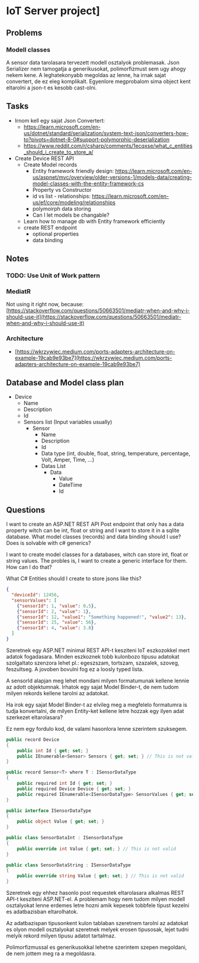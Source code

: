 # IoT Server project]

## Problems

### Modell classes

A sensor data tarolasara tervezett modell osztalyok problemasak. Json Serializer nem tamogatja a generikusokat, polimorfizmust sem ugy ahogy nekem kene. A leghatekonyabb megoldas az lenne, ha irnak sajat convertert, de ez eleg komplikalt. Egyenlore megprobalom sima object kent eltarolni a json-t es kesobb cast-olni.

## Tasks
- Irnom kell egy sajat Json Convertert:
  - https://learn.microsoft.com/en-us/dotnet/standard/serialization/system-text-json/converters-how-to?pivots=dotnet-8-0#support-polymorphic-deserialization
  - https://www.reddit.com/r/csharp/comments/1ecqxse/what_c_entities_should_i_create_to_store_a/
- Create Device REST API
  - Create Model records
    - Entity framework friendly design: https://learn.microsoft.com/en-us/aspnet/mvc/overview/older-versions-1/models-data/creating-model-classes-with-the-entity-framework-cs
    - Property vs Constructor
    - id vs list - relationships: https://learn.microsoft.com/en-us/ef/core/modeling/relationships
    - polymoirph data storing
    - Can I let models be changable?
  - Learn how to manage db with Entity framework efficiently
  - create REST endpoint
    - optional properties
    - data binding

## Notes

### TODO: Use Unit of Work pattern

### MediatR

Not using it right now, because: [https://stackoverflow.com/questions/50663501/mediatr-when-and-why-i-should-use-it](https://stackoverflow.com/questions/50663501/mediatr-when-and-why-i-should-use-it)

### Architecture

- [https://wkrzywiec.medium.com/ports-adapters-architecture-on-example-19cab9e93be7](https://wkrzywiec.medium.com/ports-adapters-architecture-on-example-19cab9e93be7)

## Database and Model class plan

- Device
  - Name
  - Description
  - Id
  - Sensors list (Input variables usually)
    - Sensor
      - Name
      - Description
      - Id
      - Data type (int, double, float, string, temperature, percentage, Volt, Amper, Time, ...)
      - Datas List
        - Data
          - Value
          - DateTime
          - Id

## Questions

I want to create an ASP.NET REST API Post endpoint that only has a data property witch can be int, float or string and I want to store it in a sqlite database. What model classes (records) and data binding should I use? Does is solvable with c# generics?

I want to create model classes for a databases, witch can store int, float or string values. The probles is, I want to create a generic interface for them. How can I do that?

What C# Entities should I create to store jsons like this?

```json
{
  "deviceId": 12456,
  "sensorValues": [
    {"sensorId": 1, "value": 0.5},
    {"sensorId": 2, "value": 1},
    {"sensorId": 12, "value1": "Something happened!", "value2": 13},
    {"sensorId": 25, "value": 56},
    {"sensorId": 4, "value": 3.8}
  ] 
}
```

Szeretnek egy ASP.NET minimal REST API-t kesziteni IoT eszkozokkel mert adatok fogadasara. Minden eszkoznek tobb kulonbozo tipusu adatokat szolgaltato szenzora lehet pl.: egeszszam, tortszam, szazalek, szoveg, feszultseg. A jovoben bovulni fog ez a loosly typed lista.

A sensorId alapjan meg lehet mondani milyen formatumunak kellene lennie az adott objektumnak. Irhatok egy sajat Model Binder-t, de nem tudom milyen rekords kellene tarolni az adatokat.

Ha irok egy sajat Model Binder-t az elvileg meg a megfelelo formatumra is tudja konvertalni, de milyen Entity-ket kellene letre hozzak egy ilyen adat szerkezet eltarolasara?

Ez nem egy fordulo kod, de valami hasonlora lenne szerintem szuksegem.

```c#
public record Device
{
    public int Id { get; set; }
    public IEnumerable<Sensor> Sensors { get; set; } // This is not valid
}

public record Sensor<T> where T : ISensorDataType
{
    public required int Id { get; set; }
    public required Device Device { get; set; }
    public required IEnumerable<ISensorDataType> SensorValues { get; set; } // This is not valid
}

public interface ISensorDataType
{
    public object Value { get; set; }
}

public class SensorDataInt : ISensorDataType
{
    public override int Value { get; set; } // This is not valid
}

public class SensorDataString : ISensorDataType
{
    public override string Value { get; set; } // This is not valid
}
```



Szeretnek egy ehhez hasonlo post requestek eltarolasara alkalmas REST API-t kesziteni ASP.NET-el. A problemam hogy nem tudom milyen modell osztalyokat lenne erdemes letre hozni amik kepesek tobbfele tipust kezelni es adatbazisban eltarolhatok.

Az adatbazispan tipusonkent kulon tablaban szeretnem tarolni az adatokat es olyon modell osztalyokat szeretnek melyek erosen tipusosak, lejet tudni melyik rekord milyen tipusu adatot tartalmaz.

Polimorfizmussal es generikusokkal lehetne szerintem szepen megoldani, de nem jottem meg ra a megoldasra.

```c#

```
